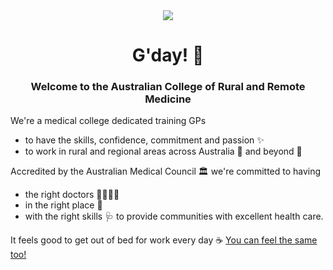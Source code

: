 <div align="center">  
  <img src="https://user-images.githubusercontent.com/1137112/175721428-492125f3-628f-41f0-b5fd-caa3d14b9b27.svg" />
  <h1>G'day! 🤠</h1>
  <h3>Welcome to the Australian College of Rural and Remote Medicine</h3>

</div>


We're a medical college dedicated training GPs 
- to have the skills, confidence, commitment and passion ✨
- to work in rural and regional areas across Australia 🦘 and beyond 🐧

Accredited by the Australian Medical Council 🏛️ we're committed to having 
- the right doctors 👩‍⚕️👨‍⚕️ 
- in the right place 🏥
- with the right skills 🩺 to provide communities with excellent health care.

It feels good to get out of bed for work every day ☕ <a target=”_blank” rel="noopener noreferrer" href="https://www.acrrm.org.au/work-with-us/" >You can feel the same too!</a>

